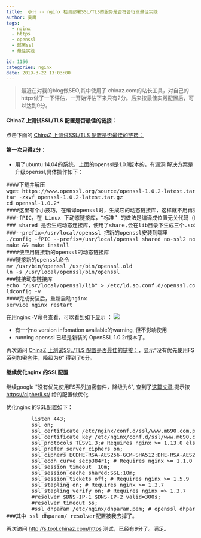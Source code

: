 ```yaml
---
title:  小计 -- nginx 检测部署SSL/TLS的服务是否符合行业最佳实践
author: 吴鹰
tags:
  - nginx
  - https
  - openssl
  - 部署ssl
  - 最佳实践

id: 1156
categories: nginx
date: 2019-3-22 13:03:00
---
```

> 最近在对我的blog做SEO,其中使用了 chinaz.com的站长工具，对自己的https做了一下评估，一开始评估下来只有2分。后来按最佳实践配置后，可以达到9分。

#### ChinaZ 上测试SSL/TLS 配置是否最佳的链接：
点击下面的 [ ChinaZ 上测试SSL/TLS 配置是否最佳的链接：](http://s.tool.chinaz.com/https?url=www.m690.com)

#### 第一次只得2分：
* 用了ubuntu 14.04的系统，上面的openssl是1.0.1版本的，有漏洞
解决方案是升级openssl,具体操作如下：
<pre>
####下载并解压
wget https://www.openssl.org/source/openssl-1.0.2-latest.tar.gz
tar -zxvf openssl-1.0.2-latest.tar.gz
cd openssl-1.0.2*
####这里有个小技巧，在编译openssl时，生成它的动态链接库，这样就不用再去重新静态编译nginx，用系统自带的gninx，就可以动态的链接这个新的openssl动态链接库
###-fPIC，在 Linux 下动态链接库，“标准” 的做法是编译成位置无关代码（Position Independent Code，PIC），然后链接成一个动态链接库，应用（如nginx）在加载些 .so 文件的时候会有一个警告，但不用重新编译nginx了。
### shared 是否生成动态连接库，使用了share,会在lib目录下生成三个.so动态链接库文件
###--prefix=/usr/local/openssl 把新的openssl安装到哪里
./config -fPIC --prefix=/usr/local/openssl shared no-ssl2 no-ssl3
make && make install
####使应用链接新的openssl的动态链接库
###链接新的openssl命令
mv /usr/bin/openssl /usr/bin/openssl.old
ln -s /usr/local/openssl/bin/openssl 
###链接动态链接库
echo "/usr/local/openssl/lib" &gt /etc/ld.so.conf.d/openssl.conf
ldconfig -v
####完成安装后，重新启动nginx
service nginx restart
</pre>

在用nginx -V命令查看，可以看到如下显示 ：
![](/images/2019-03-22-18-37-02.png)
* 有一个no version infomation available的warning, 但不影响使用
* running openssl 已经是新装的 OpenSSL 1.0.2r版本了。

再次访问  [ ChinaZ 上测试SSL/TLS 配置是否最佳的链接：](http://s.tool.chinaz.com/https)，显示“没有优先使用FS系列加密套件，降级为6”  得到了6分。

#### 继续优化nginx 的SSL配置
继续google "没有优先使用FS系列加密套件，降级为6", 查到了[这篇文章](https://www.jianshu.com/p/89652d3118b6),提示按 <https://cipherli.st/> 给的配置做优化

优化nginx 的SSL配置如下：
<pre>
        listen 443;
        ssl on;
        ssl_certificate /etc/nginx/conf.d/ssl/www.m690.com.pem;
        ssl_certificate_key /etc/nginx/conf.d/ssl/www.m690.com.key;
        ssl_protocols TLSv1.3;# Requires nginx &gt= 1.13.0 else use TLSv1.2
        ssl_prefer_server_ciphers on; 
        ssl_ciphers ECDHE-RSA-AES256-GCM-SHA512:DHE-RSA-AES256-GCM-SHA512:ECDHE-RSA-AES256-GCM-SHA384:DHE-RSA-AES256-GCM-SHA384:ECDHE-RSA-AES256-SHA384;
        ssl_ecdh_curve secp384r1; # Requires nginx &gt= 1.1.0
        ssl_session_timeout  10m;
        ssl_session_cache shared:SSL:10m;
        ssl_session_tickets off; # Requires nginx &gt= 1.5.9
        ssl_stapling on; # Requires nginx &gt= 1.3.7
        ssl_stapling_verify on; # Requires nginx =&gt 1.3.7
        #resolver $DNS-IP-1 $DNS-IP-2 valid=300s;
        #resolver_timeout 5s; 
        #ssl_dhparam /etc/nginx/dhparam.pem; # openssl dhparam -out /etc/nginx/dhparam.pem 4096
###其中 ssl_dhparam/ resolver配置被我去掉了。
</pre>
再次访问 <http://s.tool.chinaz.com/https> 测试，已经有9分了。满足。


